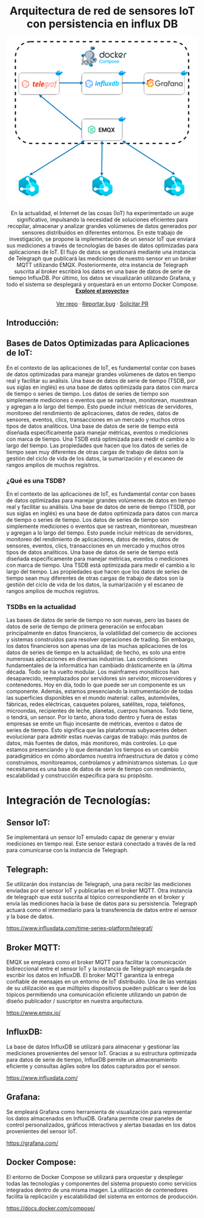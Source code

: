 <!-- PROJECT LOGO -->
<br />
<div align="center">

<h1 align="center">Arquitectura de red de sensores IoT con persistencia en influx DB</h1>
  <a href="https://github.com/guille1093/iotDB">
    <img src="images/img.png" alt="Logo" width="" height="">
  </a>

  <p align="center">
    En la actualidad, el Internet de las cosas (IoT) ha experimentado un auge significativo, impulsando la necesidad de soluciones eficientes para recopilar, almacenar y analizar grandes volúmenes de datos generados por sensores distribuidos en diferentes entornos. En este trabajo de investigación, se propone la implementación de un sensor IoT que enviará sus mediciones a través de tecnologías de bases de datos optimizadas para aplicaciones de IoT. El flujo de datos se gestionará mediante una instancia de Telegraph que publicará las mediciones de nuestro sensor en un broker MQTT utilizando EMQX. Posteriormente, otra instancia de Telegraph suscrita al broker escribirá los datos en una base de datos de serie de tiempo InfluxDB. Por último, los datos se visualizarán utilizando Grafana, y todo el sistema se desplegará y orquestará en un entorno Docker Compose.
    <br />
    <a href="https://github.com/guille1093/iotDB"><strong>Explore el proyecto»</strong></a>
    <br />
    <br />
    <a href="https://github.com/guille1093/iotDB">Ver repo</a>
    ·
    <a href="https://github.com/guille1093/iotDB/issues">Reportar bug</a>
    ·
    <a href="https://github.com/guille1093/iotDB/issues">Solicitar PR</a>
  </p>
</div>







## Introducción:



## Bases de Datos Optimizadas para Aplicaciones de IoT:
En el contexto de las aplicaciones de IoT, es fundamental contar con bases de datos optimizadas para manejar grandes volúmenes de datos en tiempo real y facilitar su análisis. 
Una base de datos de serie de tiempo (TSDB, por sus siglas en inglés) es una base de datos optimizada para datos con marca de tiempo o series de tiempo. Los datos de series de tiempo son simplemente mediciones o eventos que se rastrean, monitorean, muestrean y agregan a lo largo del tiempo. Esto puede incluir métricas de servidores, monitoreo del rendimiento de aplicaciones, datos de redes, datos de sensores, eventos, clics, transacciones en un mercado y muchos otros tipos de datos analíticos.
Una base de datos de serie de tiempo está diseñada específicamente para manejar métricas, eventos o mediciones con marca de tiempo. Una TSDB está optimizada para medir el cambio a lo largo del tiempo. Las propiedades que hacen que los datos de series de tiempo sean muy diferentes de otras cargas de trabajo de datos son la gestión del ciclo de vida de los datos, la sumarización y el escaneo de rangos amplios de muchos registros.

### ¿Qué es una TSDB?
En el contexto de las aplicaciones de IoT, es fundamental contar con bases de datos optimizadas para manejar grandes volúmenes de datos en tiempo real y facilitar su análisis. 
Una base de datos de serie de tiempo (TSDB, por sus siglas en inglés) es una base de datos optimizada para datos con marca de tiempo o series de tiempo. Los datos de series de tiempo son simplemente mediciones o eventos que se rastrean, monitorean, muestrean y agregan a lo largo del tiempo. Esto puede incluir métricas de servidores, monitoreo del rendimiento de aplicaciones, datos de redes, datos de sensores, eventos, clics, transacciones en un mercado y muchos otros tipos de datos analíticos.
Una base de datos de serie de tiempo está diseñada específicamente para manejar métricas, eventos o mediciones con marca de tiempo. Una TSDB está optimizada para medir el cambio a lo largo del tiempo. Las propiedades que hacen que los datos de series de tiempo sean muy diferentes de otras cargas de trabajo de datos son la gestión del ciclo de vida de los datos, la sumarización y el escaneo de rangos amplios de muchos registros.


### TSDBs en la actualidad
Las bases de datos de serie de tiempo no son nuevas, pero las bases de datos de serie de tiempo de primera generación se enfocaban principalmente en datos financieros, la volatilidad del comercio de acciones y sistemas construidos para resolver operaciones de trading. Sin embargo, los datos financieros son apenas una de las muchas aplicaciones de los datos de series de tiempo en la actualidad; de hecho, es solo una entre numerosas aplicaciones en diversas industrias. Las condiciones fundamentales de la informática han cambiado drásticamente en la última década. Todo se ha vuelto modular. Los mainframes monolíticos han desaparecido, reemplazados por servidores sin servidor, microservidores y contenedores.
Hoy en día, todo lo que puede ser un componente es un componente. Además, estamos presenciando la instrumentación de todas las superficies disponibles en el mundo material: calles, automóviles, fábricas, redes eléctricas, casquetes polares, satélites, ropa, teléfonos, microondas, recipientes de leche, planetas, cuerpos humanos. Todo tiene, o tendrá, un sensor. Por lo tanto, ahora todo dentro y fuera de estas empresas se emite un flujo incesante de métricas, eventos o datos de series de tiempo.
Esto significa que las plataformas subyacentes deben evolucionar para admitir estas nuevas cargas de trabajo: más puntos de datos, más fuentes de datos, más monitoreo, más controles. Lo que estamos presenciando y lo que demandan los tiempos es un cambio paradigmático en cómo abordamos nuestra infraestructura de datos y cómo construimos, monitoreamos, controlamos y administramos sistemas. Lo que necesitamos es una base de datos de serie de tiempo con rendimiento, escalabilidad y construcción específica para su propósito.



# Integración de Tecnologías:


## Sensor IoT: 
Se implementará un sensor IoT emulado capaz de generar y enviar mediciones en tiempo real. Este sensor estará conectado a través de la red para comunicarse con la instancia de Telegraph. 


## Telegraph: 
Se utilizarán dos instancias de Telegraph, una para recibir las mediciones enviadas por el sensor IoT y publicarlas en el broker MQTT. Otra instancia de telegraph que está suscrita al tópico correspondiente en el broker y envía las mediciones hacia la base de datos para su persistencia. Telegraph actuará como el intermediario para la transferencia de datos entre el sensor y la base de datos.

https://www.influxdata.com/time-series-platform/telegraf/


## Broker MQTT: 
EMQX se empleará como el broker MQTT para facilitar la comunicación bidireccional entre el sensor IoT y la instancia de Telegraph encargada de escribir los datos en InfluxDB. El broker MQTT garantiza la entrega confiable de mensajes en un entorno de IoT distribuido. Una de las ventajas de su utilización es que múltiples dispositivos pueden publicar o leer de los tópicos permitiendo una comunicación eficiente utilizando un patrón de diseño publicador / suscriptor en nuestra arquitectura.

https://www.emqx.io/


## InfluxDB: 
La base de datos InfluxDB se utilizará para almacenar y gestionar las mediciones provenientes del sensor IoT. Gracias a su estructura optimizada para datos de serie de tiempo, InfluxDB permite un almacenamiento eficiente y consultas ágiles sobre los datos capturados por el sensor.

https://www.influxdata.com/


## Grafana: 
Se empleará Grafana como herramienta de visualización para representar los datos almacenados en InfluxDB. Grafana permite crear paneles de control personalizados, gráficos interactivos y alertas basadas en los datos provenientes del sensor IoT.

https://grafana.com/


## Docker Compose: 
El entorno de Docker Compose se utilizará para orquestar y desplegar todas las tecnologías y componentes del sistema propuesto como servicios integrados dentro de una misma imagen. La utilización de contenedores facilita la replicación y escalabilidad del sistema en entornos de producción.

https://docs.docker.com/compose/

